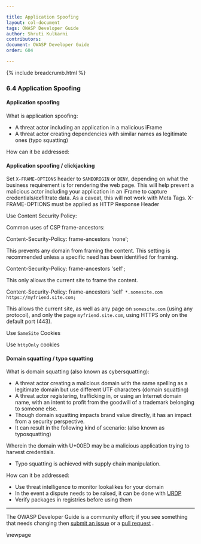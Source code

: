 ```yaml
---

title: Application Spoofing
layout: col-document
tags: OWASP Developer Guide
author: Shruti Kulkarni
contributors:
document: OWASP Developer Guide
order: 604

---
```


{% include breadcrumb.html %}

### 6.4 Application Spoofing

#### Application spoofing

What is application spoofing:

* A threat actor including an application in a malicious iFrame
* A threat actor creating dependencies with similar names as legitimate ones (typo squatting)

How can it be addressed:

#### Application spoofing / clickjacking

Set `X-FRAME-OPTIONS` header to `SAMEORIGIN` or `DENY`, depending on what the business requirement is
for rendering the web page.
This will help prevent a malicious actor including your application in an iFrame to capture credentials/exfiltrate data.
As a caveat, this will not work with Meta Tags. X-FRAME-OPTIONS must be applied as HTTP Response Header

Use Content Security Policy:

Common uses of CSP frame-ancestors:

Content-Security-Policy: frame-ancestors 'none';

This prevents any domain from framing the content. This setting is recommended unless a specific need
has been identified for framing.

Content-Security-Policy: frame-ancestors 'self';

This only allows the current site to frame the content.

Content-Security-Policy: frame-ancestors 'self' `*.somesite.com https://myfriend.site.com;`

This allows the current site, as well as any page on `somesite.com` (using any protocol),
and only the page `myfriend.site.com`, using HTTPS only on the default port (443).

Use `SameSite` Cookies

Use `httpOnly` cookies

#### Domain squatting / typo squatting

What is domain squatting (also known as cybersquatting):

* A threat actor creating a malicious domain with the same spelling as a legitimate domain
    but use different UTF characters (domain squatting)
* A threat actor registering, trafficking in, or using an Internet domain name,
    with an intent to profit from the goodwill of a trademark belonging to someone else.
* Though domain squatting impacts brand value directly, it has an impact from a security perspective.
* It can result in the following kind of scenario: (also known as typosquatting)

Wherein the domain with U+00ED may be a malicious application trying to harvest credentials.

* Typo squatting is achieved with supply chain manipulation.

How can it be addressed:

* Use threat intelligence to monitor lookalikes for your domain
* In the event a dispute needs to be raised, it can be done with [URDP][urdp]
* Verify packages in registries before using them

----

The OWASP Developer Guide is a community effort; if you see something that needs changing
then [submit an issue][issue0604] or a [pull request][pr] .

[issue0604]: https://github.com/OWASP/www-project-developer-guide/issues/new?labels=enhancement&template=request.md&title=Update:%2006-secure-design/04-application-spoofing
[pr]: https://github.com/OWASP/www-project-developer-guide/pulls
[urdp]: https://www.icann.org/resources/pages/help/dndr/udrp-en

\newpage
